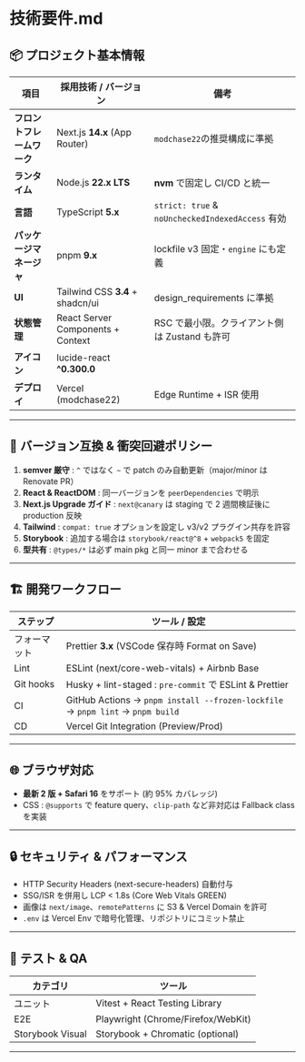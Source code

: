 # 技術要件.md

## 📦 プロジェクト基本情報

| 項目              | 採用技術 / バージョン                      | 備考                                             |
| --------------- | --------------------------------- | ---------------------------------------------- |
| **フロントフレームワーク** | Next.js **14.x** (App Router)     | `modchase22`の推奨構成に準拠                           |
| **ランタイム**       | Node.js **22.x LTS**              | **nvm** で固定し CI/CD と統一                         |
| **言語**          | TypeScript **5.x**                | `strict: true` & `noUncheckedIndexedAccess` 有効 |
| **パッケージマネージャ**  | pnpm **9.x**                      | lockfile v3 固定・`engine` にも定義                   |
| **UI**          | Tailwind CSS **3.4** + shadcn/ui  | design\_requirements に準拠                       |
| **状態管理**        | React Server Components + Context | RSC で最小限。クライアント側は Zustand も許可                  |
| **アイコン**        | lucide-react **^0.300.0**         |                                                |
| **デプロイ**        | Vercel (modchase22)               | Edge Runtime + ISR 使用                          |

---

## 🔧 バージョン互換 & 衝突回避ポリシー

1. **semver 厳守** : `^` ではなく `~` で patch のみ自動更新（major/minor は Renovate PR）
2. **React & ReactDOM** : 同一バージョンを `peerDependencies` で明示
3. **Next.js Upgrade ガイド** : `next@canary` は staging で 2 週間検証後に production 反映
4. **Tailwind** : `compat: true` オプションを設定し v3/v2 プラグイン共存を許容
5. **Storybook** : 追加する場合は `storybook/react@^8` + `webpack5` を固定
6. **型共有** : `@types/*` は必ず main pkg と同一 minor まで合わせる

---

## 🏗 開発ワークフロー

| ステップ      | ツール / 設定                                                                       |
| --------- | ------------------------------------------------------------------------------ |
| フォーマット    | Prettier **3.x**  (VSCode 保存時 Format on Save)                                  |
| Lint      | ESLint (next/core-web-vitals) + Airbnb Base                                    |
| Git hooks | Husky + lint-staged : `pre-commit` で ESLint & Prettier                         |
| CI        | GitHub Actions → `pnpm install --frozen-lockfile` → `pnpm lint` → `pnpm build` |
| CD        | Vercel Git Integration (Preview/Prod)                                          |

---

## 🌐 ブラウザ対応

* **最新 2 版 + Safari 16** をサポート (約 95% カバレッジ)
* CSS : `@supports` で feature query、`clip-path` など非対応は Fallback class を実装

---

## 🔒 セキュリティ & パフォーマンス

* HTTP Security Headers (next-secure-headers) 自動付与
* SSG/ISR を併用し LCP < 1.8s (Core Web Vitals GREEN)
* 画像は `next/image`、`remotePatterns` に S3 & Vercel Domain を許可
* `.env` は Vercel Env で暗号化管理、リポジトリにコミット禁止

---

## 🧪 テスト & QA

| カテゴリ             | ツール                                |
| ---------------- | ---------------------------------- |
| ユニット             | Vitest + React Testing Library     |
| E2E              | Playwright (Chrome/Firefox/WebKit) |
| Storybook Visual | Storybook + Chromatic (optional)   |

---


